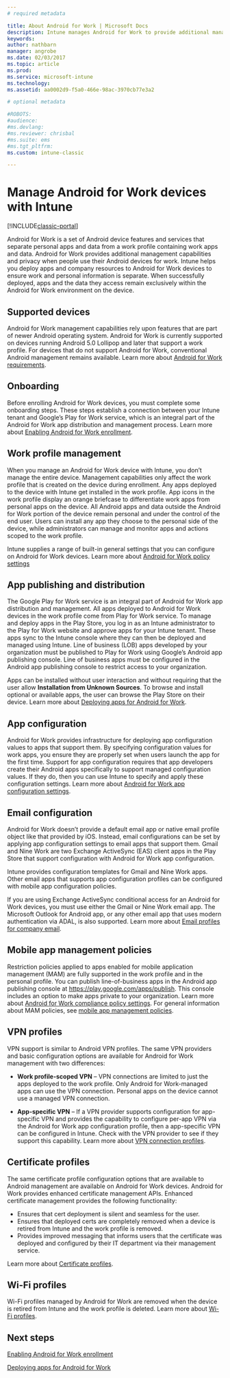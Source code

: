 ```yaml
---
# required metadata

title: About Android for Work | Microsoft Docs
description: Intune manages Android for Work to provide additional management capabilities and privacy when people use their Android devices for work.
keywords:
author: nathbarn
manager: angrobe
ms.date: 02/03/2017
ms.topic: article
ms.prod:
ms.service: microsoft-intune
ms.technology:
ms.assetid: aa0002d9-f5a0-466e-98ac-3970cb77e3a2

# optional metadata

#ROBOTS:
#audience:
#ms.devlang:
#ms.reviewer: chrisbal
#ms.suite: ems
#ms.tgt_pltfrm:
ms.custom: intune-classic

---
```


# Manage Android for Work devices with Intune

[!INCLUDE[classic-portal](../includes/classic-portal.md)]

Android for Work is a set of Android device features and services that separate personal apps and data from a work profile containing work apps and data. Android for Work provides additional management capabilities and privacy when people use their Android devices for work. Intune helps you deploy apps and company resources to Android for Work devices to ensure work and personal information is separate. When successfully deployed, apps and the data they access remain exclusively within the Android for Work environment on the device.

## Supported devices

Android for Work management capabilities rely upon features that are part of newer Android operating system. Android for Work is currently supported on devices running Android 5.0 Lollipop and later that support a work profile. For devices that do not support Android for Work, conventional Android management remains available. Learn more about [Android for Work requirements](https://support.google.com/work/android/answer/6174145?hl=en&ref_topic=6151012).

## Onboarding

Before enrolling Android for Work devices, you must complete some onboarding steps. These steps establish a connection between your Intune tenant and Google’s Play for Work service, which is an integral part of the Android for Work app distribution and management process. Learn more about [Enabling Android for Work enrollment](https://docs.microsoft.com/intune/deploy-use/set-up-android-for-work).

## Work profile management

When you manage an Android for Work device with Intune, you don’t manage the entire device. Management capabilities only affect the work profile that is created on the device during enrollment. Any apps deployed to the device with Intune get installed in the work profile. App icons in the work profile display an orange briefcase to differentiate work apps from personal apps on the device. All Android apps and data outside the Android for Work portion of the device remain personal and under the control of the end user. Users can install any app they choose to the personal side of the device, while administrators can manage and monitor apps and actions scoped to the work profile.

Intune supplies a range of built-in general settings that you can configure on Android for Work devices. Learn more about [Android for Work policy settings](android-for-work-policy-settings-in-microsoft-intune.md)

## App publishing and distribution

The Google Play for Work service is an integral part of Android for Work app distribution and management. All apps deployed to Android for Work devices in the work profile come from Play for Work service. To manage and deploy apps in the Play Store, you log in as an Intune administrator to the Play for Work website and approve apps for your Intune tenant. These apps sync to the Intune console where they can then be deployed and managed using Intune. Line of business (LOB) apps developed by your organization must be published to Play for Work using Google’s Android app publishing console. Line of business apps must be configured in the Android app publishing console to restrict access to your organization.

Apps can be installed without user interaction and without requiring that the user allow **Installation from Unknown Sources**. To browse and install optional or available apps, the user can browse the Play Store on their device. Learn more about [Deploying apps for Android for Work](https://docs.microsoft.com/intune/deploy-use/android-for-work-apps).

## App configuration

Android for Work provides infrastructure for deploying app configuration values to apps that support them. By specifying configuration values for work apps, you ensure they are properly set when users launch the app for the first time. Support for app configuration requires that app developers create their Android apps specifically to support managed configuration values. If they do, then you can use Intune to specify and apply these configuration settings. Learn more about [Android for Work app configuration settings](afw-app-configuration-policy.md).

## Email configuration

Android for Work doesn’t provide a default email app or native email profile object like that provided by iOS. Instead, email configurations can be set by applying app configuration settings to email apps that support them. Gmail and Nine Work are two Exchange ActiveSync (EAS) client apps in the Play Store that support configuration with Android for Work app configuration.

Intune provides configuration templates for Gmail and Nine Work apps. Other email apps that supports app configuration profiles can be configured with mobile app configuration policies.

If you are using Exchange ActiveSync conditional access for an Android for Work devices, you must use either the Gmail or Nine Work email app. The Microsoft Outlook for Android app, or any other email app that uses modern authentication via ADAL, is also supported. Learn more about [Email profiles for company email](configure-access-to-corporate-email-using-email-profiles-with-microsoft-intune.md).

## Mobile app management policies

Restriction policies applied to apps enabled for mobile application management (MAM) are fully supported in the work profile and in the personal profile. You can publish line-of-business apps in the Android app publishing console at https://play.google.com/apps/publish. This console includes an option to make apps private to your organization. Learn more about [Android for Work compliance policy settings](afw-compliance-policy-settings-in-microsoft-intune.md). For general information about MAM policies, see [mobile app management policies](protect-app-data-using-mobile-app-management-policies-with-microsoft-intune.md).

## VPN profiles

VPN support is similar to Android VPN profiles. The same VPN providers and basic configuration options are available for Android for Work management with two differences:

-  **Work profile-scoped VPN** – VPN connections are limited to just the apps deployed to the work profile. Only Android for Work-managed apps can use the VPN connection. Personal apps on the device cannot use a managed VPN connection.

-  **App-specific VPN** – If a VPN provider supports configuration for app-specific VPN and provides the capability to configure per-app VPN via the Android for Work app configuration profile, then a app-specific VPN can be configured in Intune. Check with the VPN provider to see if they support this capability. Learn more about [VPN connection profiles](vpn-connections-in-microsoft-intune.md).

## Certificate profiles

The same certificate profile configuration options that are available to Android management are available on Android for Work devices. Android for Work provides enhanced certificate management APIs. Enhanced certificate management provides the following functionality:

- Ensures that cert deployment is silent and seamless for the user.
-  Ensures that deployed certs are completely removed when a device is retired from Intune and the work profile is removed.
-  Provides improved messaging that informs users that the certificate was deployed and configured by their IT department via their management service.

Learn more about [Certificate profiles](secure-resource-access-with-certificate-profiles.md).

## Wi-Fi profiles

Wi-Fi profiles managed by Android for Work are removed when the device is retired from Intune and the work profile is deleted. Learn more about [Wi-Fi profiles](wi-fi-connections-in-microsoft-intune.md).

## Next steps
[Enabling Android for Work enrollment](https://docs.microsoft.com/en-us/intune/deploy-use/set-up-android-for-work)

[Deploying apps for Android for Work](https://docs.microsoft.com/en-us/intune/deploy-use/android-for-work-apps)
